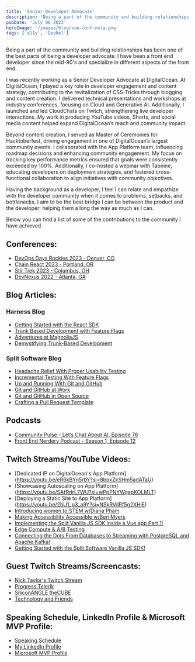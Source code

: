 ```yaml
---
title: 'Senior Developer Advocate'
description: 'Being a part of the community and building relationships has been one of the best parts...'
pubDate: 'July 06 2023'
heroImage: '/images/blog/vue-conf-nola.png'
tags: ['a11y', 'DevRel']
---
```


Being a part of the community and building relationships has been one of the best parts of being a developer advocate. I have been a front end developer since the mid-90's and specialize in different aspects of the front end.

I was recently working as a Senior Developer Advocate at DigitalOcean. At DigitalOcean, I played a key role in developer engagement and content strategy, contributing to the revitalization of CSS-Tricks through blogging and content creation. I delivered technical presentations and workshops at industry conferences, focusing on Cloud and Generative AI. Additionally, I launched and led CloudChats on Twitch, strengthening live developer interactions. My work in producing YouTube videos, Shorts, and social media content helped expand DigitalOcean’s reach and community impact.

Beyond content creation, I served as Master of Ceremonies for Hacktoberfest, driving engagement in one of DigitalOcean’s largest community events. I collaborated with the App Platform team, influencing roadmap decisions and enhancing community engagement. My focus on tracking key performance metrics ensured that goals were consistently exceeded by 100%. Additionally, I co-hosted a webinar with Tabnine, educating developers on deployment strategies, and fostered cross-functional collaboration to align initiatives with community objectives.

Having the background as a developer, I feel I can relate and empathize with the developer community when it comes to problems, setbacks, and bottlenecks. I aim to be the best bridge I can be between the product and the developer; helping them a long the way as much as I can.

Below you can find a list of some of the contributions to the community I have achieved.

## Conferences:

- [DevOps Days Rockies 2023 - Denver, CO](https://youtu.be/JBtz3Gl9qFE)
- [Chain React 2023 - Portland, OR](https://youtu.be/gmte6NfxjcA)
- [Stir Trek 2023 - Columbus, OH](https://youtu.be/-CNhNPxFqeE)
- [DevNexus 2022 - Atlanta, GA](https://youtu.be/DD5Zom1LYcA)

## Blog Articles:

### Harness Blog

- [Getting Started with the React SDK](https://www.harness.io/blog/getting-started-with-the-react-sdk)
- [Trunk Based Development with Feature Flags](https://www.harness.io/blog/trunk-based-development-with-feature-flags)
- [Adventures at MagnoliaJS](https://www.harness.io/blog/adventures-at-magnoliajs)
- [Demystifying Trunk-Based Development](https://www.harness.io/blog/demystifying-trunk-based-development)

### Split Software Blog

- [Headache Relief With Proper Usability Testing](https://www.split.io/blog/headache-relief-with-proper-usability-testing/)
- [Incremental Testing With Feature Flags](https://www.split.io/blog/incremental-testing-with-feature-flags/)
- [Up and Running With Git and GitHub](https://www.split.io/blog/up-and-running-with-git-and-github/)
- [Git and GitHub at Work](https://www.split.io/blog/git-and-github-at-work/)
- [Git and GitHub in Open Source](https://www.split.io/blog/git-and-github-in-open-source/)
- [Crafting a Pull Request Template](https://www.split.io/blog/crafting-a-pull-request-template/)

## Podcasts

- [Community Pulse - Let’s Chat About AI, Episode 76](https://share.fireside.fm/episode/yTvTkDa_+se9lfoVB)
- [Front End Nerdery Podcast - Season 1, Episode 12](https://youtu.be/NIHWlVZGMTw)

## Twitch Streams/YouTube Videos:

- [Dedicated IP on DigitalOcean's App Platform] (https://youtu.be/eR6kBYn5rbY?si=8bpkZkSHm5adATaU)
- [Showcasing Autoscaling on App Platform] (https://youtu.be/SAfRrlrL7WU?si=wPpPNYWgapKOLMLT)
- [Deploying a Static Site to App Platform] (https://youtu.be/2bU1_p3_a9Y?si=NSkRViIRf5g2XHjE)
- [Introducing women to STEM w/Diana Pham](https://youtu.be/mfGJxwG302gMaking)
- [Making Accessibility Accessible w/Ben Myers](https://youtu.be/v_e2eDNFVdI)
- [Implementing the Split Vanilla JS SDK inside a Vue app Part 1!](https://youtu.be/i33ATVl7a00)
- [Edge Compute & A/B Testing](https://youtu.be/RYEF_dsUF2E)
- [Connecting the Dots From Databases to Streaming with PostgreSQL and Apache Kafka!](https://youtu.be/6QjHiNS_JBg)
- [Getting Started with the Split Software Vanilla JS SDK!](https://youtu.be/r8d6o3DfuO8)

## Guest Twitch Streams/Screencasts:

- [Nick Taylor's Twitch Stream](https://www.youtube.com/live/1pGx8X1TcBQ?feature=share)
- [Progress Telerik](https://youtu.be/vjgEqh6XKyY)
- [SiliconANGLE theCUBE](https://youtu.be/2kha4FKoZS8)
- [Technology and Friends](https://youtu.be/H9iEpm2qAtU)

## Speaking Schedule, LinkedIn Profile & Microsoft MVP Profile:

- [Speaking Schedule](https://github.com/chrisdemars/speaking)
- [My LinkedIn Profile](https://www.linkedin.com/in/chrisdemars)
- [Microsoft MVP Profile](https://mvp.microsoft.com/en-US/MVP/profile/d0ff41b4-66c1-e811-816b-3863bb2e0320)
